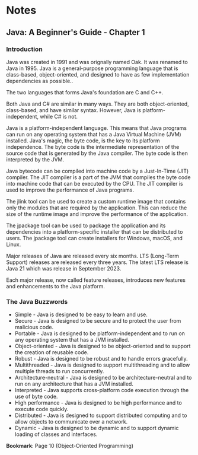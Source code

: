 # Notes

## Java: A Beginner's Guide - Chapter 1

### Introduction

Java was created in 1991 and was orignally named Oak. It was renamed to Java in 1995. Java is a general-purpose programming language that is class-based, object-oriented, and designed to have as few implementation dependencies as possible..

The two languages that forms Java's foundation are C and C++.

Both Java and C# are similar in many ways. They are both object-oriented, class-based, and have similar syntax. However, Java is platform-independent, while C# is not.

Java is a platform-independent language. This means that Java programs can run on any operating system that has a Java Virtual Machine (JVM) installed. Java's magic, the byte code, is the key to its platform independence. The byte code is the intermediate representation of the source code that is generated by the Java compiler. The byte code is then interpreted by the JVM.

Java bytecode can be compiled into machine code by a Just-In-Time (JIT) compiler. The JIT compiler is a part of the JVM that compiles the byte code into machine code that can be executed by the CPU. The JIT compiler is used to improve the performance of Java programs.

The jlink tool can be used to create a custom runtime image that contains only the modules that are required by the application. This can reduce the size of the runtime image and improve the performance of the application.

The jpackage tool can be used to package the application and its dependencies into a platform-specific installer that can be distributed to users. The jpackage tool can create installers for Windows, macOS, and Linux.

Major releases of Java are released every six months. LTS (Long-Term Support) releases are released every three years. The latest LTS release is Java 21 which was release in September 2023.

Each major release, now called feature releases, introduces new features and enhancements to the Java platform.

### The Java Buzzwords
- Simple - Java is designed to be easy to learn and use.
- Secure - Java is designed to be secure and to protect the user from malicious code.
- Portable - Java is designed to be platform-independent and to run on any operating system that has a JVM installed.
- Object-oriented - Java is designed to be object-oriented and to support the creation of reusable code.
- Robust - Java is designed to be robust and to handle errors gracefully.
- Multithreaded - Java is designed to support multithreading and to allow multiple threads to run concurrently.
- Architecture-neutral - Java is designed to be architecture-neutral and to run on any architecture that has a JVM installed.
- Interpreted - Java supports cross-platform code execution through the use of byte code.
- High performance - Java is designed to be high performance and to execute code quickly.
- Distributed - Java is designed to support distributed computing and to allow objects to communicate over a network.
- Dynamic - Java is designed to be dynamic and to support dynamic loading of classes and interfaces.

**Bookmark**: Page 10 (Object-Oriented Programming)